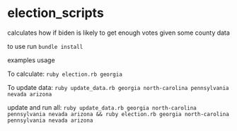 # election_scripts
calculates how if biden is likely to get enough votes given some county data

to use run
`bundle install`

examples usage

To calculate: `ruby election.rb georgia`

To update data: `ruby update_data.rb georgia north-carolina pennsylvania nevada arizona`

update and run all: `ruby update_data.rb georgia north-carolina pennsylvania nevada arizona && ruby election.rb georgia north-carolina pennsylvania nevada arizona`
